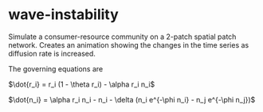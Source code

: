 # wave-instability
Simulate a consumer-resource community on a 2-patch spatial patch network. Creates an animation showing the changes in the time series as diffusion rate is increased.

The governing equations are

$\dot{r_i} = r_i (1 - \theta r_i) - \alpha r_i n_i$

$\dot{n_i} = \alpha r_i n_i - n_i - \delta (n_i e^{-\phi n_i} - n_j e^{-\phi n_j})$
